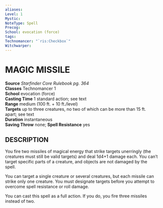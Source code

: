 ```yaml
---
aliases: 
Level: 1
Mystic: 
NoteType: Spell
Precog: 
School: evocation (force) 
tags: 
Technomancer: "`ris:Checkbox`"
Witchwarper: 
---
```

# MAGIC MISSILE

**Source** _Starfinder Core Rulebook pg. 364_  
**Classes** Technomancer 1  
**School** evocation (force)  
**Casting Time** 1 standard action; see text  
**Range** medium (100 ft. + 10 ft./level)  
**Targets** up to three creatures, no two of which can be more than 15 ft. apart; see text  
**Duration** instantaneous  
**Saving Throw** none; **Spell Resistance** yes

## DESCRIPTION

You fire two missiles of magical energy that strike targets unerringly (the creatures must still be valid targets) and deal 1d4+1 damage each. You can’t target specific parts of a creature, and objects are not damaged by the spell.

You can target a single creature or several creatures, but each missile can strike only one creature. You must designate targets before you attempt to overcome spell resistance or roll damage.

You can cast this spell as a full action. If you do, you fire three missiles instead of two.